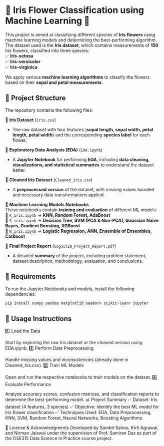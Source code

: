 # 🌸 Iris Flower Classification using Machine Learning 🌿  

This project is aimed at classifying different species of **Iris flowers** using machine learning models and determining the best-performing algorithm. The dataset used is the **Iris dataset**, which contains measurements of **150** Iris flowers, classified into three species:  
✅ **Iris-setosa**  
✅ **Iris-versicolor**  
✅ **Iris-virginica**  

We apply various **machine learning algorithms** to classify the flowers based on their **sepal and petal measurements**.  

## 📂 Project Structure  

The repository contains the following files:  

📌 **Iris Dataset** (`Iris.csv`)  
- The raw dataset with four features (**sepal length, sepal width, petal length, petal width**) and the corresponding **species label** for each flower.  

📌 **Exploratory Data Analysis (EDA)** (`EDA.ipynb`)  
- A **Jupyter Notebook** for performing **EDA**, including **data cleaning, visualizations, and statistical summaries** to understand the dataset better.  

📌 **Cleaned Iris Dataset** (`Cleaned_Iris.csv`)  
- A **preprocessed version** of the dataset, with missing values handled and necessary data transformations applied.  

📌 **Machine Learning Models Notebooks**  
These notebooks contain **training and evaluation** of different ML models:  
🔹 `K_iris.ipynb` → **KNN, Random Forest, AdaBoost**  
🔹 `S_iris.ipynb` → **Decision Tree, SVM (PCA & Non-PCA), Gaussian Naive Bayes, Gradient Boosting, XGBoost**  
🔹 `N_iris.ipynb` → **Logistic Regression, ANN, Ensemble of Ensembles, CatBoost**  

📌 **Final Project Report** (`CognitiQ_Project_Report.pdf`)  
- A detailed **summary** of the project, including problem statement, dataset description, methodology, evaluation, and conclusions.  

## 🔧 Requirements  

To run the Jupyter Notebooks and models, install the following dependencies:  

```bash
pip install numpy pandas matplotlib seaborn scikit-learn jupyter
```

## 🚀 Usage Instructions
1️⃣ Load the Data

Start by exploring the raw Iris dataset or the cleaned version using EDA.ipynb.
2️⃣ Perform Data Preprocessing

Handle missing values and inconsistencies (already done in Cleaned_Iris.csv).
3️⃣ Train ML Models

Open and run the respective notebooks to train models on the dataset.
4️⃣ Evaluate Performance

Analyze accuracy scores, confusion matrices, and classification reports to determine the best-performing model.
📊 Project Summary
✅ Dataset: Iris dataset (4 features, 3 species)
✅ Objective: Identify the best ML model for Iris flower classification
✅ Techniques Used: EDA, Data Preprocessing, KNN, SVM, Random Forest, Neural Networks, Boosting Algorithms

📜 License & Acknowledgments
Developed by Sambit Sahoo, Kirti Agrawal, and Nirman Jaiswal under the supervision of Prof. Samiran Das as part of the DSE315 Data Science in Practice course project.